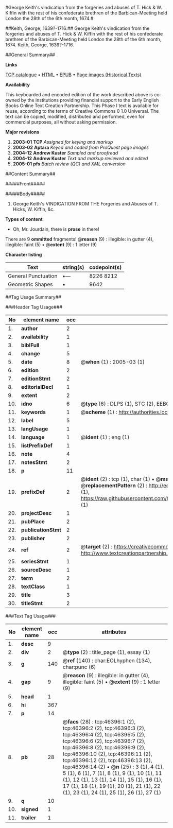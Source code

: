 #George Keith's vindication from the forgeries and abuses of T. Hick & W. Kiffin with the rest of his confederate brethren of the Barbican-Meeting held London the 28th of the 6th month, 1674.#

##Keith, George, 1639?-1716.##
George Keith's vindication from the forgeries and abuses of T. Hick & W. Kiffin with the rest of his confederate brethren of the Barbican-Meeting held London the 28th of the 6th month, 1674.
Keith, George, 1639?-1716.

##General Summary##

**Links**

[TCP catalogue](http://www.ota.ox.ac.uk/tcp/)  • 
[HTML](http://tei.it.ox.ac.uk/tcp/Texts-HTML/free/A47/A47194.html)  • 
[EPUB](http://tei.it.ox.ac.uk/tcp/Texts-EPUB/free/A47/A47194.epub) • 
[Page images (Historical Texts)](https://data.historicaltexts.jisc.ac.uk/view?pubId=eebo-11146887e&pageId=eebo-11146887e-46396-1)

**Availability**

This keyboarded and encoded edition of the
	       work described above is co-owned by the institutions
	       providing financial support to the Early English Books
	       Online Text Creation Partnership. This Phase I text is
	       available for reuse, according to the terms of Creative
	       Commons 0 1.0 Universal. The text can be copied,
	       modified, distributed and performed, even for
	       commercial purposes, all without asking permission.

**Major revisions**

1. __2003-01__ __TCP__ *Assigned for keying and markup*
1. __2003-02__ __Aptara__ *Keyed and coded from ProQuest page images*
1. __2004-12__ __Andrew Kuster__ *Sampled and proofread*
1. __2004-12__ __Andrew Kuster__ *Text and markup reviewed and edited*
1. __2005-01__ __pfs__ *Batch review (QC) and XML conversion*

##Content Summary##

#####Front#####

#####Body#####

1. George Keith's
VINDICATION
FROM THE
Forgeries and Abuses of T. Hicks,
W. Kiffin, &c.

**Types of content**

  * Oh, Mr. Jourdain, there is **prose** in there!

There are 9 **ommitted** fragments! 
 @__reason__ (9) : illegible: in gutter (4), illegible: faint (5)  •  @__extent__ (9) : 1 letter (9)

**Character listing**


|Text|string(s)|codepoint(s)|
|---|---|---|
|General Punctuation|•—|8226 8212|
|Geometric Shapes|▪|9642|

##Tag Usage Summary##

###Header Tag Usage###

|No|element name|occ|attributes|
|---|---|---|---|
|1.|__author__|2||
|2.|__availability__|1||
|3.|__biblFull__|1||
|4.|__change__|5||
|5.|__date__|8| @__when__ (1) : 2005-03 (1)|
|6.|__edition__|2||
|7.|__editionStmt__|2||
|8.|__editorialDecl__|1||
|9.|__extent__|2||
|10.|__idno__|6| @__type__ (6) : DLPS (1), STC (2), EEBO-CITATION (1), OCLC (1), VID (1)|
|11.|__keywords__|1| @__scheme__ (1) : http://authorities.loc.gov/ (1)|
|12.|__label__|5||
|13.|__langUsage__|1||
|14.|__language__|1| @__ident__ (1) : eng (1)|
|15.|__listPrefixDef__|1||
|16.|__note__|4||
|17.|__notesStmt__|2||
|18.|__p__|11||
|19.|__prefixDef__|2| @__ident__ (2) : tcp (1), char (1)  •  @__matchPattern__ (2) : ([0-9\-]+):([0-9IVX]+) (1), (.+) (1)  •  @__replacementPattern__ (2) : http://eebo.chadwyck.com/downloadtiff?vid=$1&page=$2 (1), https://raw.githubusercontent.com/textcreationpartnership/Texts/master/tcpchars.xml#$1 (1)|
|20.|__projectDesc__|1||
|21.|__pubPlace__|2||
|22.|__publicationStmt__|2||
|23.|__publisher__|2||
|24.|__ref__|2| @__target__ (2) : https://creativecommons.org/publicdomain/zero/1.0/ (1), http://www.textcreationpartnership.org/docs/. (1)|
|25.|__seriesStmt__|1||
|26.|__sourceDesc__|1||
|27.|__term__|2||
|28.|__textClass__|1||
|29.|__title__|3||
|30.|__titleStmt__|2||


###Text Tag Usage###

|No|element name|occ|attributes|
|---|---|---|---|
|1.|__desc__|9||
|2.|__div__|2| @__type__ (2) : title_page (1), essay (1)|
|3.|__g__|140| @__ref__ (140) : char:EOLhyphen (134), char:punc (6)|
|4.|__gap__|9| @__reason__ (9) : illegible: in gutter (4), illegible: faint (5)  •  @__extent__ (9) : 1 letter (9)|
|5.|__head__|1||
|6.|__hi__|367||
|7.|__p__|14||
|8.|__pb__|28| @__facs__ (28) : tcp:46396:1 (2), tcp:46396:2 (2), tcp:46396:3 (2), tcp:46396:4 (2), tcp:46396:5 (2), tcp:46396:6 (2), tcp:46396:7 (2), tcp:46396:8 (2), tcp:46396:9 (2), tcp:46396:10 (2), tcp:46396:11 (2), tcp:46396:12 (2), tcp:46396:13 (2), tcp:46396:14 (2)  •  @__n__ (25) : 3 (1), 4 (1), 5 (1), 6 (1), 7 (1), 8 (1), 9 (1), 10 (1), 11 (1), 12 (1), 13 (1), 14 (1), 15 (1), 16 (1), 17 (1), 18 (1), 19 (1), 20 (1), 21 (1), 22 (1), 23 (1), 24 (1), 25 (1), 26 (1), 27 (1)|
|9.|__q__|10||
|10.|__signed__|1||
|11.|__trailer__|1||
